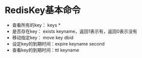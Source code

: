 # RedisKey基本命令
- 查看所有的key： keys *
- 是否存在key： exists keyname，返回1表示有，返回0表示没有
- 移动指定key： move key dbid
- 设定key的到期时间：expire keyname second
- 查看key的到期时间：ttl keyname
